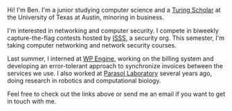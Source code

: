 Hi! I'm Ben. I'm a junior studying computer science and a [Turing Scholar](https://www.cs.utexas.edu/turing-scholars)
at the University of Texas at Austin, minoring in business.

I'm interested in networking and computer security. I compete in biweekly capture-the-flag contests hosted by
[ISSS](https://isss.io), a security org. This semester, I'm taking computer networking and network security
courses.

Last summer, I interned at [WP Engine](https://wpengine.com), working on the billing system and developing an
error-tolerant approach to synchronize invoices between the services we use. I also worked at 
[Parasol Laboratory](https://parasol.tamu.edu) several years ago, doing research in robotics and computational biology.

Feel free to check out the links above or send me an email if you want to get in touch with me.
